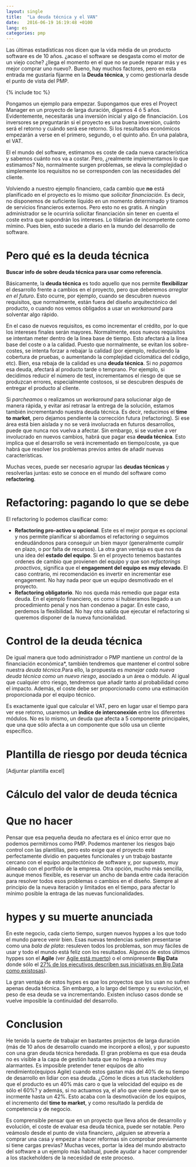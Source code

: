 ```yaml
---
layout: single
title:  "La deuda técnica y el VAN"
date:   2016-06-19 16:19:48 +0100
lang: es
categories: pmp 
---
```

Las últimas estadísticas nos dicen que la vida média de un producto software es de 10 años. ¿acaso el software se desgasta como el motor de un viejo coche? ¿llega el momento en el que no se puede reparar más y es mejor comprar uno nuevo?. 
Bueno, hay muchos factores, pero en esta entrada me gustaría fijarme en la **Deuda técnica**, y como gestionarla desde el punto de vista del PMP.

{% include toc %}

Pongamos un ejemplo para empezar. Supongamos que eres el Proyect Manager en un proyecto de larga duración,  digamos 4 ó 5 años. Evidentemente, necesitarás una inversión inicial y algo de financiación. Los inversores se preguntarán si el proyecto es una buena inversion, cuánto será el retorno y cuándo será ese retorno. Si los resultados económicos empezarán a verse en el primero, segundo, o el quinto año. En una palabra, el VAT.

El el mundo del software, estimamos es coste de cada nueva característica y sabemos cuánto nos va a costar. Pero, ¿realmente implementamos lo que estimamos? No, normalmente surgen problemas, se eleva la complejidad o simplemente los requisitos no se corresponden con las necesidades del cliente.

Volviendo a nuestro ejemplo financiero, cada cambio que **no** está planificado en el proyecto es lo mismo que *solicitar financiación*. Es decir, no disponemos de suficiente líquido en un momento determinado y tiramos de servicios financieros externos. Pero esto no es gratis. A ningún administrador se le ocurriría solicitar financiación sin tener en cuenta el coste extra que supondrán los intereses. Lo tildarían de incompetente como mímino. Pues bien, esto sucede a diario en la mundo del desarrollo de software.
 
# Pero qué es la deuda técnica #

**Buscar info de sobre deuda técnica para usar como referencia**.

Básicamente, la **deuda técnica** es todo aquello que nos permite **flexibilizar** el desarrollo frente a cambios en el proyecto, pero que deberemos *arreglar en el futuro*. Esto ocurre, por ejemplo, cuando se descubren nuevos requisitos, que normalmente, están fuera del diseño arquitectónico del producto, o cuando nos vemos obligados a usar un *workaround* para solventar algo rápido.

En el caso de nuevos requisitos, es como incrementar el crédito, por lo que los intereses finales serán mayores. Normalmente, esos nuevos requisitos se intentan meter dentro de la linea base de tiempo. Esto afectará a la línea base del coste o a la calidad. Puesto que normalmente, se evitan los sobre-costes, se intenta forzar a rebajar la calidad (por ejemplo, reduciendo la cobertura de pruebas, o aumentando la complejidad ciclomática del código, etc). Bien, esa rebaja de la calidad es una **deuda técnica**. Si no *pagamos* esa deuda, afectará al producto tarde o temprano. Por ejemplo, si decidimos reducir el número de test, incrementamos el riesgo de que se produzcan errores, especialmente costosos, si se descubren después de entregar el producto al cliente.

Si *parcheamos* o realizamos un *workaround* para solucionar algo de manera rápida, y evitar así retrasar la entrega de la solución, estamos también incrementando nuestra deuda técnica. Es decir, reducimos el **time to market**, pero dejamos pendiente la corrección futura (refactoring). Si ese área está bien aislada y no se verá involucrada en futuros desarrollos, puede que nunca nos vuelva a afectar. Sin embargo, si se vuelve a ver involucrado en nuevos cambios, habrá que pagar esa  **deuda técnica**. Esto implica que el desarrollo se verá incrementado en tiempo/coste, ya que habrá que resolver los problemas previos antes de añadir nuevas características.

Muchas veces, puede ser necesario agrupar las **deudas técnicas** y resolverlas juntas: esto se conoce en el mundo del software como **refactoring**.  

# Refactoring: pagando lo que se debe #

El refactoring lo podemos clasificar como:
- **Refactoring pro-activo u opcional**. Este es el mejor porque es opcional y nos permite planificar si abordamos el refactoring o seguimos endeudándonos para conseguir un bien mayor (generalmente cumplir en plazo, o por falta de recursos). La otra gran ventaja es que nos da una idea del **estado del equipo**. Si en el proyecto tenemos bastantes ordenes de cambio que provienen del equipo y que son *refactorings proactivos*, significa que el **engagement del equipo es muy elevado**. El caso contrario, mi recomendación es invertir en incrementar ese engagement. No hay nada peor que un equipo desmotivado en el proyecto.
- **Refactoring obligatorio**. No nos queda más remedio que pagar esta deuda. En el ejemplo financiero, es como si hubieramos llegado a un procedimiento penal y nos han condenao a pagar. En este caso, perdemos la flexibilidad. No hay otra salida que ejecutar el refactoring si queremos disponer de la nueva funcionalidad.

# Control de la deuda técnica #

De igual manera que todo administrador o PMP mantiene un *control* de la financiación económica*, también tendremos que mantener el control sobre nuestra *deuda técnica*.Para ello, la propuesta es _manejar cada nueva deuda técnica como un nuevo riesgo_, asociado a un área o módulo. Al igual que cualquier otro riesgo, tendremos que añadir tanto al probabilidad como el impacto. Además, el coste debe ser proporcionado como una estimación proporcionada por el equipo técnico.

Es exactamente igual que calcular el VAT, pero en lugar usar el tiempo para ver ese retorno, usaremos un **indice de interconexión** entre los diferentes módulos. No es lo mismo, un deuda que afecta a 5 componente principales, que una que sólo afecta a un componente que sólo usa un cliente específico.

# Plantilla de riesgo por deuda técnica #

[Adjuntar plantilla excel]

# Cálculo del valor de deuda técnica #

# Que no hacer #

Pensar que esa pequeña deuda no afectara es el único error que no podemos permitirnos como PMP. Podemos mantener los riesgos bajo control con las plantillas, pero esto exige que el proyecto esté perfectamente dividio en paquetes funcionales y un trabajo bastante cercano con el equipo arquitectónico de software y, por supuesto, muy alineado con el portfolio de la empresa.
Otra opción, mucho más sencilla, aunque menos flexible, es reservar un ancho de banda entre cada iteración para resolver todos esos problemas o cambios en el diseño. Siempre al principio de la nueva iteración y limitados en el tiempo, para afectar lo mínimo posible la entraga de las nuevas funcionalidades. 

# hypes y su muerte anunciada #

En este negocio, cada cierto tiempo, surgen nuevos hyppes a los que todo el mundo parece venir bien. Esas nuevas tendencias suelen presentarse como una *bala de plata*: resuleven todos los problemas, son muy fáciles de usar y todo el mundo está feliz con los resultados. Algunos de estos últimos hyppes son el **Agile** (ver [Agile está muerto](https://www.linkedin.com/pulse/agile-dead-matthew-kern)) o el omnipresente **Big Data** donde sólo el [27% de los ejecutivos describen sus iniciativas en Big Data como existosas](https://www.capgemini-consulting.com/resource-file-access/resource/pdf/cracking_the_data_conundrum-big_data_pov_13-1-15_v2.pdf)).

La gran ventaja de estos hypes es que los proyectos que los usan no sufren apenas deuda técnica. Sin embargo, a lo largo del tiempo y su evolución, el peso de esa deuda se va incrementando. Existen incluso casos donde se vuelve imposible la continuidad del desarrollo.
 
# Conclusion #

He tenido la suerte de trabajar en bastantes projectos de larga duración (más de 10 años de desarrollo cuando me incorporé a ellos), y por supuesto con una gran deuda técnica heredada. El gran problema es que esa deuda no es visible a la capa de gestión hasta que no llega a niveles muy alarmantes. Es imposible pretender tener equipos de alto rendimiento(equipos Agile) cuando estos gastan más del 40% de su tiempo de desarrollo en lidiar con esa deuda. ¿Cómo le dices a tus stackeholders que el producto es un 40% más caro o que la velocidad del equipo es de sólo el 60%? y además, si no actuamos ya, el año que viene puede que se incrmente hasta un 42%. Esto acaba con la desmotivación de los equipos, el incremento del **time to market**, y como resultado la perdida de competencia y de negocio.

Es comprensible pensar que en un proyecto que lleva años de desarrollo y evolución, el coste de evaluar esa deuda técnica, puede ser notable. Pero veámoslo desde el punto de vista financiero, ¿alguien se atrevería a comprar una casa y empezar a hacer reformas sin comprobar previamente si tiene cargas previas? Muchas veces, portar la idea del mundo abstracto del software a un ejemplo más habitual, puede ayudar a hacer comprender a los stackeholders de la necesidad de este proceso.
